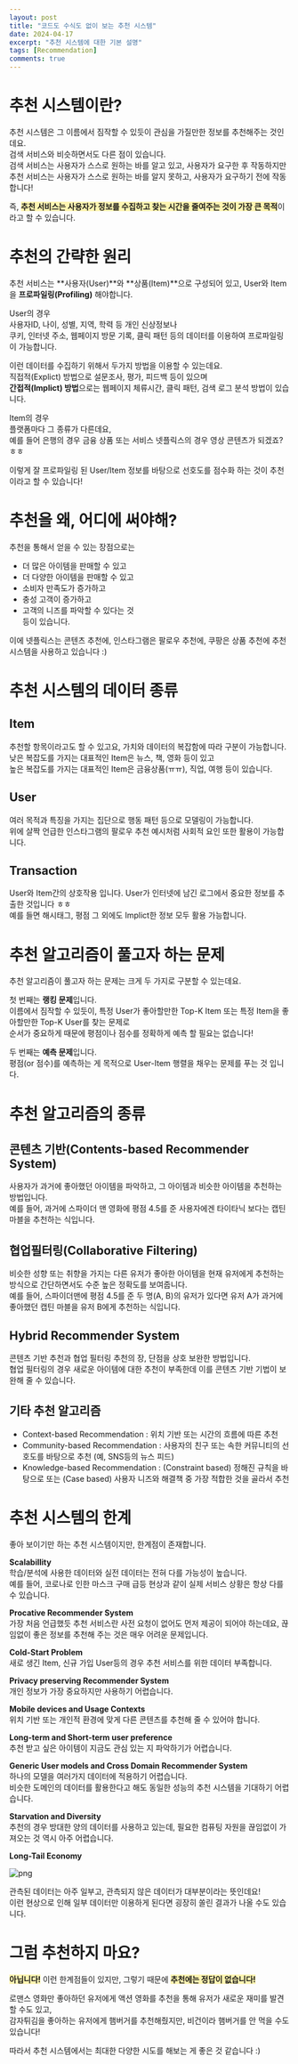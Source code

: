 ```yaml
---
layout: post
title: "코드도 수식도 없이 보는 추천 시스템"
date: 2024-04-17
excerpt: "추천 시스템에 대한 기본 설명"
tags: [Recommendation]
comments: true
---
```


# 추천 시스템이란?
추천 시스템은 그 이름에서 짐작할 수 있듯이 관심을 가질만한 정보를 추천해주는 것인데요.  
검색 서비스와 비슷하면서도 다른 점이 있습니다.  
검색 서비스는 사용자가 스스로 원하는 바를 알고 있고, 사용자가 요구한 후 작동하지만  
추천 서비스는 사용자가 스스로 원하는 바를 알지 못하고, 사용자가 요구하기 전에 작동합니다!

즉, <span style="background-color:#fff5b1"> **추천 서비스는 사용자가 정보를 수집하고 찾는 시간을 줄여주는 것이 가장 큰 목적**</span>이라고 할 수 있습니다.

# 추천의 간략한 원리
추천 서비스는 **사용자(User)**와 **상품(Item)**으로 구성되어 있고, User와 Item을 **프로파일링(Profiling)** 해야합니다.

User의 경우  
사용자ID, 나이, 성별, 지역, 학력 등 개인 신상정보나  
쿠키, 인터넷 주소, 웹페이지 방문 기록, 클릭 패턴 등의 데이터를 이용하여 프로파일링이 가능합니다.

이런 데이터를 수집하기 위해서 두가지 방법을 이용할 수 있는데요.  
직접적(Explict) 방법으로 설문조사, 평가, 피드백 등이 있으며  
**간접적(Implict) 방법**으로는 웹페이지 체류시간, 클릭 패턴, 검색 로그 분석 방법이 있습니다.

Item의 경우  
플랫폼마다 그 종류가 다른데요,  
예를 들어 은행의 경우 금융 상품 또는 서비스 넷플릭스의 경우 영상 콘텐츠가 되겠죠?ㅎㅎ

이렇게 잘 프로파일링 된 User/Item 정보를 바탕으로 선호도를 점수화 하는 것이 추천이라고 할 수 있습니다!

# 추천을 왜, 어디에 써야해?
추천을 통해서 얻을 수 있는 장점으로는 
* 더 많은 아이템을 판매할 수 있고
* 더 다양한 아이템을 판매할 수 있고
* 소비자 만족도가 증가하고
* 충성 고객이 증가하고
* 고객의 니즈를 파악할 수 있다는 것   
등이 있습니다.

이에 넷플릭스는 콘텐츠 추천에, 인스타그램은 팔로우 추천에, 쿠팡은 상품 추천에 추천 시스템을 사용하고 있습니다 :)

# 추천 시스템의 데이터 종류
## Item
추천할 항목이라고도 할 수 있고요, 가치와 데이터의 복잡함에 따라 구분이 가능합니다.  
낮은 복잡도를 가지는 대표적인 Item은 뉴스, 책, 영화 등이 있고  
높은 복잡도를 가지는 대표적인 Item은 금융상품(ㅠㅠ), 직업, 여행 등이 있습니다.

## User
여러 목적과 특징을 가지는 집단으로 행동 패턴 등으로 모델링이 가능합니다.  
위에 살짝 언급한 인스타그램의 팔로우 추천 예시처럼 사회적 요인 또한 활용이 가능합니다.

## Transaction
User와 Item간의 상호작용 입니다. User가 인터넷에 남긴 로그에서 중요한 정보를 추출한 것입니다 ㅎㅎ  
예를 들면 해시태그, 평점 그 외에도 Implict한 정보 모두 활용 가능합니다.

# 추천 알고리즘이 풀고자 하는 문제

추천 알고리즘이 풀고자 하는 문제는 크게 두 가지로 구분할 수 있는데요.

첫 번째는 **랭킹 문제**입니다.  
이름에서 짐작할 수 있듯이, 특정 User가 좋아할만한 Top-K Item 또는 특정 Item을 좋아할만한 Top-K User를 찾는 문제로  
순서가 중요하게 때문에 평점이나 점수를 정확하게 예측 할 필요는 없습니다!

두 번째는 **예측 문제**입니다.  
평점(or 점수)를 예측하는 게 목적으로 User-Item 행렬을 채우는 문제를 푸는 것 입니다.

# 추천 알고리즘의 종류
## 콘텐츠 기반(Contents-based Recommender System)
사용자가 과거에 좋아했던 아이템을 파악하고, 그 아이템과 비슷한 아이템을 추천하는 방법입니다.  
예를 들어, 과거에 스파이더 맨 영화에 평점 4.5를 준 사용자에겐 타이타닉 보다는 캡틴 마블을 추천하는 식입니다.

## 협업필터링(Collaborative Filtering)
비슷한 성향 또는 취향을 가지는 다른 유저가 좋아한 아이템을 현재 유저에게 추천하는 방식으로 간단하면서도 수준 높은 정확도를 보여줍니다.  
예를 들어, 스파이더맨에 평점 4.5를 준 두 명(A, B)의 유저가 있다면 유저 A가 과거에 좋아했던 캡틴 마블을 유저 B에게 추천하는 식입니다.

## Hybrid Recommender System
콘텐츠 기반 추천과 협업 필터링 추천의 장, 단점을 상호 보완한 방법입니다.  
협업 필터링의 경우 새로운 아이템에 대한 추천이 부족한데 이를 콘텐츠 기반 기법이 보완해 줄 수 있습니다.

## 기타 추천 알고리즘
* Context-based Recommendation : 위치 기반 또는 시간의 흐름에 따른 추천
* Community-based Recommendation : 사용자의 친구 또는 속한 커뮤니티의 선호도를 바탕으로 추천 (예, SNS등의 뉴스 피드)
* Knowledge-based Recommendation : (Constraint based) 정해진 규칙을 바탕으로 또는 (Case based) 사용자 니즈와 해결책 중 가장 적합한 것을 골라서 추천

# 추천 시스템의 한계
좋아 보이기만 하는 추천 시스템이지만, 한계점이 존재합니다.

**Scalabillity**  
학습/분석에 사용한 데이터와 실전 데이터는 전혀 다를 가능성이 높습니다.  
예를 들어, 코로나로 인한 마스크 구매 급등 현상과 같이 실제 서비스 상황은 항상 다를 수 있습니다.

**Procative Recommender System**  
가장 처음 언급했듯 추천 서비스란 사전 요청이 없어도 먼저 제공이 되어야 하는데요, 끊임없이 좋은 정보를 추천해 주는 것은 매우 어려운 문제입니다.

**Cold-Start Problem**  
새로 생긴 Item, 신규 가입 User등의 경우 추천 서비스를 위한 데이터 부족합니다.

**Privacy preserving Recommender System**  
개인 정보가 가장 중요하지만 사용하기 어렵습니다.

**Mobile devices and Usage Contexts**  
위치 기반 또는 개인적 환경에 맞게 다른 콘텐츠를 추천해 줄 수 있어야 합니다.

**Long-term and Short-term user preference**  
추천 받고 싶은 아이템이 지금도 관심 있는 지 파악하기가 어렵습니다.

**Generic User models and Cross Domain Recommender System**  
하나의 모델을 여러가지 데이터에 적용하기 어렵습니다.  
비슷한 도메인의 데이터를 활용한다고 해도 동일한 성능의 추천 시스템을 기대하기 어렵습니다.

**Starvation and Diversity**  
추천의 경우 방대한 양의 데이터를 사용하고 있는데, 필요한 컴퓨팅 자원을 끊임없이 가져오는 것 역시 아주 어렵습니다.

**Long-Tail Economy**  

![png](/assets/img/markdown/SysRec/longtail.png)

관측된 데이터는 아주 일부고, 관측되지 않은 데이터가 대부분이라는 뜻인데요!  
이런 현상으로 인해 일부 데이터만 이용하게 된다면 굉장히 쏠린 결과가 나올 수도 있습니다.

# 그럼 추천하지 마요?

<span style="background-color:#fff5b1">**아닙니다!**</span>
이런 한계점들이 있지만, 그렇기 때문에 <span style="background-color:#fff5b1">**추천에는 정답이 없습니다!**</span>

로맨스 영화만 좋아하던 유저에게 액션 영화를 추천을 통해 유저가 새로운 재미를 발견할 수도 있고,  
감자튀김을 좋아하는 유저에게 햄버거를 추천해줬지만, 비건이라 햄버거를 안 먹을 수도 있습니다!

따라서 추천 시스템에서는 최대한 다양한 시도를 해보는 게 좋은 것 같습니다 :) 